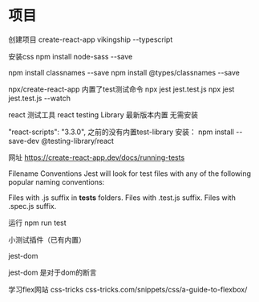 
# 项目
创建项目
create-react-app vikingship --typescript

安装css
npm install node-sass --save

npm install classnames --save
npm install @types/classnames --save

npx/create-react-app 内置了test测试命令
npx jest jest.test.js
npx jest jest.test.js --watch

react 测试工具
react testing Library
最新版本内置 无需安装

"react-scripts": "3.3.0", 之前的没有内置test-library
安装： npm install --save-dev @testing-library/react


网址 https://create-react-app.dev/docs/running-tests

Filename Conventions
Jest will look for test files with any of the following popular naming conventions:

Files with .js suffix in __tests__ folders.
Files with .test.js suffix.
Files with .spec.js suffix.


运行
npm run test

小测试插件（已有内置）
<!-- 旧版本 npm install --save-dev @testing-library/jest-dom  -->
jest-dom
<!-- 之前的test断言库 大多是基本数据类型的断言 -->
jest-dom 是对于dom的断言


学习flex网站
css-tricks
css-tricks.com/snippets/css/a-guide-to-flexbox/
